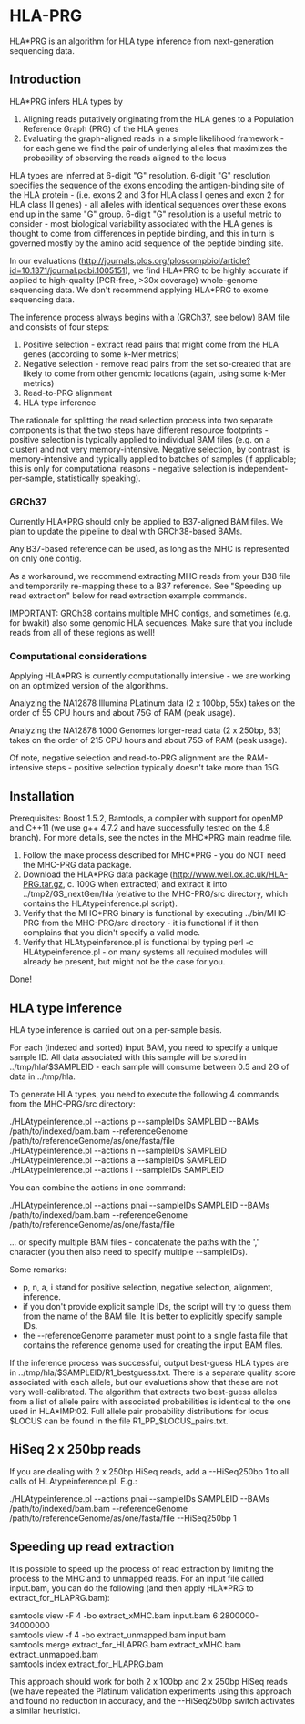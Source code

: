 # HLA-PRG

HLA\*PRG is an algorithm for HLA type inference from next-generation sequencing data.

## Introduction

HLA*PRG infers HLA types by

1. Aligning reads putatively originating from the HLA genes to a Population Reference Graph (PRG) of the HLA genes
2. Evaluating the graph-aligned reads in a simple likelihood framework - for each gene we find the pair of underlying alleles that maximizes the probability of observing the reads aligned to the locus

HLA types are inferred at 6-digit "G" resolution. 6-digit "G" resolution specifies the sequence of the exons encoding the antigen-binding site of the HLA protein - (i.e. exons 2 and 3 for HLA class I genes and exon 2 for HLA class II genes) - all alleles with identical sequences over these exons end up in the same "G" group. 6-digit "G" resolution is a useful metric to consider - most biological variability associated with the HLA genes is thought to come from differences in peptide binding, and this in turn is governed mostly by the amino acid sequence of the peptide binding site.

In our evaluations (http://journals.plos.org/ploscompbiol/article?id=10.1371/journal.pcbi.1005151), we find HLA\*PRG to be highly accurate if applied to high-quality (PCR-free, >30x coverage) whole-genome sequencing data. We don't recommend applying HLA*PRG to exome sequencing data.

The inference process always begins with a (GRCh37, see below) BAM file and consists of four steps:

1. Positive selection - extract read pairs that might come from the HLA genes (according to some k-Mer metrics)
2. Negative selection - remove read pairs from the set so-created that are likely to come from other genomic locations (again, using some k-Mer metrics)
3. Read-to-PRG alignment
4. HLA type inference

The rationale for splitting the read selection process into two separate components is that the two steps have different resource footprints - positive selection is typically applied to individual BAM files (e.g. on a cluster) and not very memory-intensive. Negative selection, by contrast, is memory-intensive and typically applied to batches of samples (if applicable; this is only for computational reasons - negative selection is independent-per-sample, statistically speaking).

### GRCh37

Currently HLA\*PRG should only be applied to B37-aligned BAM files. We plan to update the pipeline to deal with GRCh38-based BAMs.

Any B37-based reference can be used, as long as the MHC is represented on only one contig.

As a workaround, we recommend extracting MHC reads from your B38 file and temporarily re-mapping these to a B37 reference. See "Speeding up read extraction" below for read extraction example commands.

IMPORTANT: GRCh38 contains multiple MHC contigs, and sometimes (e.g. for bwakit) also some genomic HLA sequences. Make sure that you include reads from all of these regions as well!


### Computational considerations

Applying HLA\*PRG is currently computationally intensive - we are working on an optimized version of the algorithms.

Analyzing the NA12878 Illumina PLatinum data (2 x 100bp, 55x) takes on the order of 55 CPU hours and about 75G of RAM (peak usage).

Analyzing the NA12878 1000 Genomes longer-read data (2 x 250bp, 63) takes on the order of 215 CPU hours and about 75G of RAM (peak usage).

Of note, negative selection and read-to-PRG alignment are the RAM-intensive steps - positive selection typically doesn't take more than 15G.

## Installation

Prerequisites: Boost 1.5.2, Bamtools, a compiler with support for openMP and C++11 (we use g++ 4.7.2 and have successfully tested on the 4.8 branch). For more details, see the notes in the MHC*PRG main readme file.

1. Follow the make process described for MHC\*PRG - you do NOT need the MHC-PRG data package.
2. Download the HLA\*PRG data package (http://www.well.ox.ac.uk/HLA-PRG.tar.gz, c. 100G when extracted) and extract it into ../tmp2/GS_nextGen/hla (relative to the MHC-PRG/src directory, which contains the HLAtypeinference.pl script).
3. Verify that the MHC\*PRG binary is functional by executing ../bin/MHC-PRG from the MHC-PRG/src directory - it is functional if it then complains that you didn't specify a valid mode.
4. Verify that HLAtypeinference.pl is functional by typing perl -c HLAtypeinference.pl - on many systems all required modules will already be present, but might not be the case for you.

Done!

## HLA type inference

HLA type inference is carried out on a per-sample basis.

For each (indexed and sorted) input BAM, you need to specify a unique sample ID. All data associated with this sample will be stored in ../tmp/hla/$SAMPLEID - each sample will consume between 0.5 and 2G of data in ../tmp/hla.

To generate HLA types, you need to execute the following 4 commands from the MHC-PRG/src directory:

./HLAtypeinference.pl --actions p --sampleIDs SAMPLEID --BAMs /path/to/indexed/bam.bam --referenceGenome   /path/to/referenceGenome/as/one/fasta/file  
./HLAtypeinference.pl --actions n --sampleIDs SAMPLEID  
./HLAtypeinference.pl --actions a --sampleIDs SAMPLEID  
./HLAtypeinference.pl --actions i --sampleIDs SAMPLEID  

You can combine the actions in one command:

./HLAtypeinference.pl --actions pnai --sampleIDs SAMPLEID --BAMs /path/to/indexed/bam.bam --referenceGenome /path/to/referenceGenome/as/one/fasta/file  

... or specify multiple BAM files - concatenate the paths with the ',' character (you then also need to specify multiple --sampleIDs).

Some remarks:
- p, n, a, i stand for positive selection, negative selection, alignment, inference.
- if you don't provide explicit sample IDs, the script will try to guess them from the name of the BAM file. It is better to explicitly specify sample IDs.
- the --referenceGenome parameter must point to a single fasta file that contains the reference genome used for creating the input BAM files.

If the inference process was successful, output best-guess HLA types are in ../tmp/hla/$SAMPLEID/R1_bestguess.txt. There is a separate quality score associated with each allele, but our evaluations show that these are not very well-calibrated. The algorithm that extracts two best-guess alleles from a list of allele pairs with associated probabilities is identical to the one used in HLA*IMP:02. Full allele pair probability distributions for locus $LOCUS can be found in the file R1_PP_$LOCUS_pairs.txt.

## HiSeq 2 x 250bp reads

If you are dealing with 2 x 250bp HiSeq reads, add a --HiSeq250bp 1 to all calls of HLAtypeinference.pl. E.g.:

./HLAtypeinference.pl --actions pnai --sampleIDs SAMPLEID --BAMs /path/to/indexed/bam.bam --referenceGenome /path/to/referenceGenome/as/one/fasta/file --HiSeq250bp 1

## Speeding up read extraction

It is possible to speed up the process of read extraction by limiting the process to the MHC and to unmapped reads. For an input file called input.bam, you can do the following (and then apply HLA*PRG to extract_for_HLAPRG.bam):

samtools view -F 4 -bo extract_xMHC.bam input.bam 6:2800000-34000000  
samtools view -f 4 -bo extract_unmapped.bam input.bam  
samtools merge extract_for_HLAPRG.bam extract_xMHC.bam extract_unmapped.bam  
samtools index extract_for_HLAPRG.bam

This approach should work for both 2 x 100bp and 2 x 250bp HiSeq reads (we have repeated the Platinum validation experiments using this approach and found no reduction in accuracy, and the --HiSeq250bp switch activates a similar heuristic).

